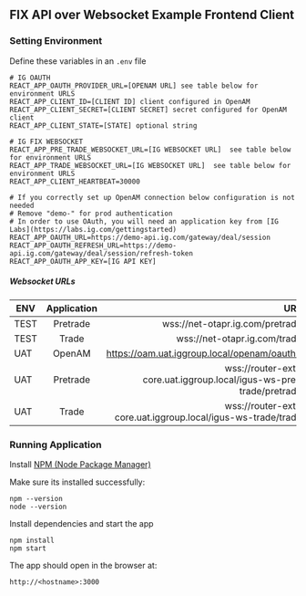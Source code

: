 ## FIX API over Websocket Example Frontend Client 

### Setting Environment

Define these variables in an `.env` file
```
# IG OAUTH 
REACT_APP_OAUTH_PROVIDER_URL=[OPENAM URL] see table below for environment URLS
REACT_APP_CLIENT_ID=[CLIENT ID] client configured in OpenAM
REACT_APP_CLIENT_SECRET=[CLIENT SECRET] secret configured for OpenAM client
REACT_APP_CLIENT_STATE=[STATE] optional string

# IG FIX WEBSOCKET
REACT_APP_PRE_TRADE_WEBSOCKET_URL=[IG WEBSOCKET URL]  see table below for environment URLS
REACT_APP_TRADE_WEBSOCKET_URL=[IG WEBSOCKET URL]  see table below for environment URLS
REACT_APP_CLIENT_HEARTBEAT=30000

# If you correctly set up OpenAM connection below configuration is not needed
# Remove "demo-" for prod authentication
# In order to use OAuth, you will need an application key from [IG Labs](https://labs.ig.com/gettingstarted)
REACT_APP_OAUTH_URL=https://demo-api.ig.com/gateway/deal/session
REACT_APP_OAUTH_REFRESH_URL=https://demo-api.ig.com/gateway/deal/session/refresh-token
REACT_APP_OAUTH_APP_KEY=[IG API KEY]
```

##### Websocket URLs

| ENV | Application | URL  |
| ----|:----:| ---:|
| TEST | Pretrade | wss://net-otapr.ig.com/pretrade |
| TEST | Trade | wss://net-otapr.ig.com/trade |
| UAT | OpenAM | https://oam.uat.iggroup.local/openam/oauth2 |
| UAT | Pretrade | wss://router-ext-core.uat.iggroup.local/igus-ws-pre-trade/pretrade |
| UAT | Trade | wss://router-ext-core.uat.iggroup.local/igus-ws-trade/trade |

### Running Application
Install [NPM (Node Package Manager)](https://nodejs.org/en/)

Make sure its installed successfully:

```
npm --version
node --version
```

Install dependencies and start the app

```
npm install
npm start
```

The app should open in the browser at:

```
http://<hostname>:3000
```